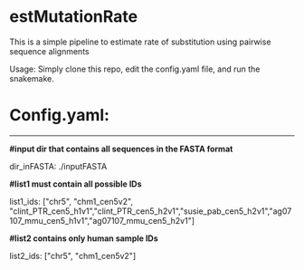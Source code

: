 # estMutationRate
This is a simple pipeline to estimate rate of substitution using pairwise sequence alignments

Usage:
  Simply clone this repo, edit the config.yaml file, and run the snakemake.

# Config.yaml:

---
<b> #input dir that contains all sequences in the FASTA format </b>
<p>dir_inFASTA: ./inputFASTA</p>

<b> #list1 must contain all possible IDs </b>
<p>list1_ids: ["chr5", "chm1_cen5v2", "clint_PTR_cen5_h1v1","clint_PTR_cen5_h2v1","susie_pab_cen5_h2v1","ag07107_mmu_cen5_h1v1","ag07107_mmu_cen5_h2v1"]</p>

<b> #list2 contains only human sample IDs </b>
<p>list2_ids: ["chr5", "chm1_cen5v2"]</p>
